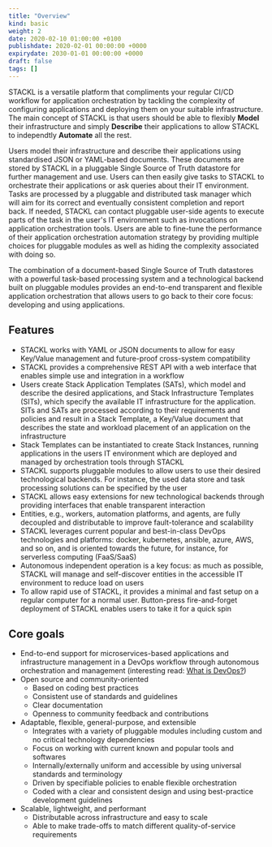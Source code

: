 ```yaml
---
title: "Overview"
kind: basic
weight: 2
date: 2020-02-10 01:00:00 +0100
publishdate: 2020-02-01 00:00:00 +0000
expirydate: 2030-01-01 00:00:00 +0000
draft: false
tags: []
---
```


STACKL is a versatile platform that compliments your regular CI/CD workflow for application orchestration by tackling the complexity of configuring applications and deploying them on your suitable infrastructure.
The main concept of STACKL is that users should be able to flexibly **Model** their infrastructure and simply **Describe** their applications to allow STACKL to independtly **Automate** all the rest.

Users model their infrastructure and describe their applications using standardised JSON or YAML-based documents.
These documents are stored by STACKL in a pluggable Single Source of Truth datastore for further management and use.
Users can then easily give tasks to STACKL to orchestrate their applications or ask queries about their IT environment.
Tasks are processed by a pluggable and distributed task manager which will aim for its correct and eventually consistent completion and report back.
If needed, STACKL can contact pluggable user-side agents to execute parts of the task in the user's IT environment such as invocations on application orchestration tools.
Users are able to fine-tune the performance of their application orchestration automation strategy by providing multiple choices for pluggable modules as well as hiding the complexity associated with doing so.

The combination of a document-based Single Source of Truth datastores with a powerful task-based processing system and a technological backend built on pluggable modules provides an end-to-end transparent and flexible application orchestration that allows users to go back to their core focus: developing and using applications.

## Features

* STACKL works with YAML or JSON documents to allow for easy Key/Value management and future-proof cross-system compatibility
* STACKL provides a comprehensive REST API with a web interface that enables simple use and integration in a workflow
* Users create Stack Application Templates (SATs), which model and describe the desired applications, and Stack Infrastructure Templates (SITs), which specify the available IT infrastructure for the application.
SITs and SATs are processed according to their requirements and policies and result in a Stack Template, a Key/Value document that describes the state and workload placement of an application on the infrastructure
* Stack Templates can be instantiated to create Stack Instances, running applications in the users IT environment which are deployed and managed by orchestration tools through STACKL
* STACKL supports pluggable modules to allow users to use their desired technological backends.
For instance, the used data store and task processing solutions can be specified by the user
* STACKL allows easy extensions for new technological backends through providing interfaces that enable transparent interaction
* Entities, e.g., workers, automation platforms, and agents, are fully decoupled and distributable to improve fault-tolerance and scalability
* STACKL leverages current popular and best-in-class DevOps technologies and platforms: docker, kubernetes, ansible, azure, AWS, and so on, and is oriented towards the future, for instance, for serverless computing (FaaS/SaaS)
* Autonomous independent operation is a key focus: as much as possible, STACKL will manage and self-discover entities in the accessible IT environment to reduce load on users
* To allow rapid use of STACKL, it provides a minimal and fast setup on a regular computer for a normal user.
Button-press fire-and-forget deployment of STACKL enables users to take it for a quick spin

## Core goals

* End-to-end support for microservices-based applications and infrastructure management in a DevOps workflow through autonomous orchestration and management (interesting read: [What is DevOps?](https://www.atlassian.com/devops))
* Open source and community-oriented
  * Based on coding best practices
  * Consistent use of standards and guidelines
  * Clear documentation
  * Openness to community feedback and contributions
* Adaptable, flexible, general-purpose, and extensible
  * Integrates with a variety of pluggable modules including custom and no critical technology dependencies
  * Focus on working with current known and popular tools and softwares
  * Internally/externally uniform and accessible by using universal standards and terminology
  * Driven by specifiable policies to enable flexible orchestration
  * Coded with a clear and consistent design and using best-practice development guidelines
* Scalable, lightweight, and performant
  * Distributable across infrastructure and easy to scale
  * Able to make trade-offs to match different quality-of-service requirements
